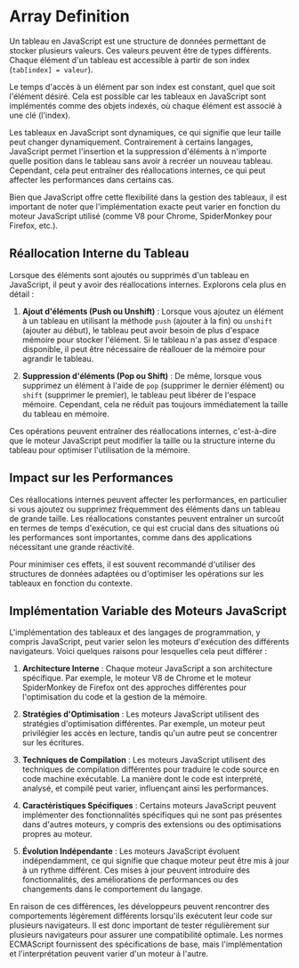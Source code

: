 # Array Definition

Un tableau en JavaScript est une structure de données permettant de stocker plusieurs valeurs. Ces valeurs peuvent être de types différents. Chaque élément d'un tableau est accessible à partir de son index (`tab[index] = valeur`).

Le temps d'accès à un élément par son index est constant, quel que soit l'élément désiré. Cela est possible car les tableaux en JavaScript sont implémentés comme des objets indexés, où chaque élément est associé à une clé (l'index).

Les tableaux en JavaScript sont dynamiques, ce qui signifie que leur taille peut changer dynamiquement. Contrairement à certains langages, JavaScript permet l'insertion et la suppression d'éléments à n'importe quelle position dans le tableau sans avoir à recréer un nouveau tableau. Cependant, cela peut entraîner des réallocations internes, ce qui peut affecter les performances dans certains cas.

Bien que JavaScript offre cette flexibilité dans la gestion des tableaux, il est important de noter que l'implémentation exacte peut varier en fonction du moteur JavaScript utilisé (comme V8 pour Chrome, SpiderMonkey pour Firefox, etc.).

## Réallocation Interne du Tableau

Lorsque des éléments sont ajoutés ou supprimés d'un tableau en JavaScript, il peut y avoir des réallocations internes. Explorons cela plus en détail :

1. **Ajout d'éléments (Push ou Unshift)** : Lorsque vous ajoutez un élément à un tableau en utilisant la méthode `push` (ajouter à la fin) ou `unshift` (ajouter au début), le tableau peut avoir besoin de plus d'espace mémoire pour stocker l'élément. Si le tableau n'a pas assez d'espace disponible, il peut être nécessaire de réallouer de la mémoire pour agrandir le tableau.

2. **Suppression d'éléments (Pop ou Shift)** : De même, lorsque vous supprimez un élément à l'aide de `pop` (supprimer le dernier élément) ou `shift` (supprimer le premier), le tableau peut libérer de l'espace mémoire. Cependant, cela ne réduit pas toujours immédiatement la taille du tableau en mémoire.

Ces opérations peuvent entraîner des réallocations internes, c'est-à-dire que le moteur JavaScript peut modifier la taille ou la structure interne du tableau pour optimiser l'utilisation de la mémoire.

## Impact sur les Performances

Ces réallocations internes peuvent affecter les performances, en particulier si vous ajoutez ou supprimez fréquemment des éléments dans un tableau de grande taille. Les réallocations constantes peuvent entraîner un surcoût en termes de temps d'exécution, ce qui est crucial dans des situations où les performances sont importantes, comme dans des applications nécessitant une grande réactivité.

Pour minimiser ces effets, il est souvent recommandé d'utiliser des structures de données adaptées ou d'optimiser les opérations sur les tableaux en fonction du contexte.

## Implémentation Variable des Moteurs JavaScript

L'implémentation des tableaux et des langages de programmation, y compris JavaScript, peut varier selon les moteurs d'exécution des différents navigateurs. Voici quelques raisons pour lesquelles cela peut différer :

1. **Architecture Interne** : Chaque moteur JavaScript a son architecture spécifique. Par exemple, le moteur V8 de Chrome et le moteur SpiderMonkey de Firefox ont des approches différentes pour l'optimisation du code et la gestion de la mémoire.

2. **Stratégies d'Optimisation** : Les moteurs JavaScript utilisent des stratégies d'optimisation différentes. Par exemple, un moteur peut privilégier les accès en lecture, tandis qu'un autre peut se concentrer sur les écritures.

3. **Techniques de Compilation** : Les moteurs JavaScript utilisent des techniques de compilation différentes pour traduire le code source en code machine exécutable. La manière dont le code est interprété, analysé, et compilé peut varier, influençant ainsi les performances.

4. **Caractéristiques Spécifiques** : Certains moteurs JavaScript peuvent implémenter des fonctionnalités spécifiques qui ne sont pas présentes dans d'autres moteurs, y compris des extensions ou des optimisations propres au moteur.

5. **Évolution Indépendante** : Les moteurs JavaScript évoluent indépendamment, ce qui signifie que chaque moteur peut être mis à jour à un rythme différent. Ces mises à jour peuvent introduire des fonctionnalités, des améliorations de performances ou des changements dans le comportement du langage.

En raison de ces différences, les développeurs peuvent rencontrer des comportements légèrement différents lorsqu'ils exécutent leur code sur plusieurs navigateurs. Il est donc important de tester régulièrement sur plusieurs navigateurs pour assurer une compatibilité optimale. Les normes ECMAScript fournissent des spécifications de base, mais l'implémentation et l'interprétation peuvent varier d'un moteur à l'autre.
```